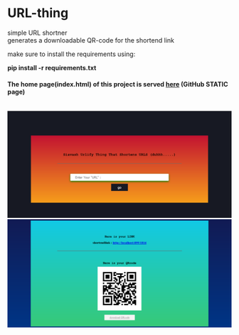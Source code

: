 # URL-thing

simple URL shortner <br>
generates a downloadable QR-code for the shortend link

make sure to install the requirements using:

<b>pip install -r requirements.txt<b>


<h4> The home page(index.html) of this project is served <a href="https://siavashmehran.github.io/URL-thing/">here</a> (GitHub STATIC page) </h4>

<br>
<img src="https://raw.githubusercontent.com/siavashMehran/URL-thing/main/thumbnail.png">
<br>
<img src="https://raw.githubusercontent.com/siavashMehran/URL-thing/main/thumbnail2.png">
